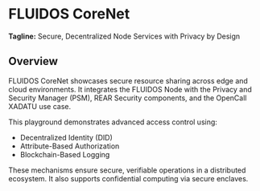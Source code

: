 # FLUIDOS CoreNet

**Tagline:** Secure, Decentralized Node Services with Privacy by Design

## Overview

FLUIDOS CoreNet showcases secure resource sharing across edge and cloud environments. It integrates the FLUIDOS Node with the Privacy and Security Manager (PSM), REAR Security components, and the OpenCall XADATU use case.

This playground demonstrates advanced access control using:

- Decentralized Identity (DID)
- Attribute-Based Authorization
- Blockchain-Based Logging

These mechanisms ensure secure, verifiable operations in a distributed ecosystem. It also supports confidential computing via secure enclaves.
